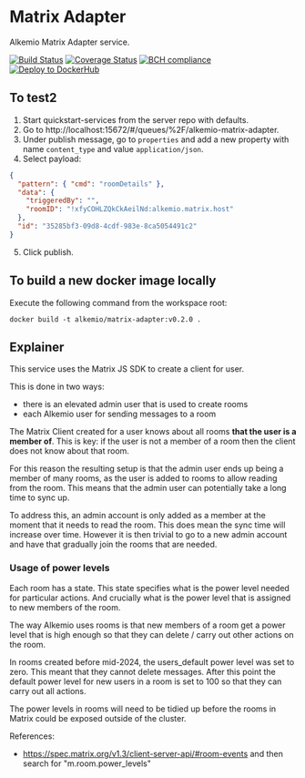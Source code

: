 # Matrix Adapter

Alkemio Matrix Adapter service.

[![Build Status](https://app.travis-ci.com/alkem-io/matrix-adapter.svg?branch=develop)](https://app.travis-ci.com/alkem-io/matrix-adapter.svg?branch=develop)
[![Coverage Status](https://coveralls.io/repos/github/alkem-io/matrix-adapter/badge.svg?branch=develop)](https://coveralls.io/github/alkem-io/matrix-adapter?branch=develop)
[![BCH compliance](https://bettercodehub.com/edge/badge/alkem-io/matrix-adapter?branch=develop)](https://bettercodehub.com/)
[![Deploy to DockerHub](https://github.com/alkem-io/matrix-adapter/actions/workflows/build-release-docker-hub.yml/badge.svg)](https://github.com/alkem-io/matrix-adapter/actions/workflows/build-release-docker-hub.yml)

## To test2

1. Start quickstart-services from the server repo with defaults.
2. Go to http://localhost:15672/#/queues/%2F/alkemio-matrix-adapter.
3. Under publish message, go to `properties` and add a new property with name `content_type` and value `application/json`.
4. Select payload:

```json
{
  "pattern": { "cmd": "roomDetails" },
  "data": {
    "triggeredBy": "",
    "roomID": "!xfyCOHLZQkCkAeilNd:alkemio.matrix.host"
  },
  "id": "35285bf3-09d8-4cdf-983e-8ca5054491c2"
}
```

5. Click publish.

## To build a new docker image locally

Execute the following command from the workspace root:

`docker build -t alkemio/matrix-adapter:v0.2.0 .`

## Explainer

This service uses the Matrix JS SDK to create a client for user.

This is done in two ways:

- there is an elevated admin user that is used to create rooms
- each Alkemio user for sending messages to a room

The Matrix Client created for a user knows about all rooms **that the user is a member of**. This is key: if the user is not a member of a room then the client does not know about that room.

For this reason the resulting setup is that the admin user ends up being a member of many rooms, as the user is added to rooms to allow reading from the room. This means that the admin user can potentially take a long time to sync up.

To address this, an admin account is only added as a member at the moment that it needs to read the room. This does mean the sync time will increase over time.
However it is then trivial to go to a new admin account and have that gradually join the rooms that are needed.

### Usage of power levels

Each room has a state. This state specifies what is the power level needed for particular actions. And crucially what is the power level that is assigned to new members of the room.

The way Alkemio uses rooms is that new members of a room get a power level that is high enough so that they can delete / carry out other actions on the room.

In rooms created before mid-2024, the users_default power level was set to zero. This meant that they cannot delete messages. After this point the default power level for new users in a room is set to 100 so that they can carry out all actions.

The power levels in rooms will need to be tidied up before the rooms in Matrix could be exposed outside of the cluster.

References:

- https://spec.matrix.org/v1.3/client-server-api/#room-events and then search for "m.room.power_levels"

